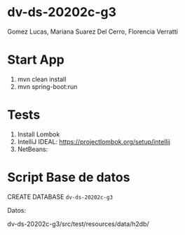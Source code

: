 # dv-ds-20202c-g3

Gomez Lucas, Mariana Suarez Del Cerro, Florencia Verratti

# Start App

1. mvn clean install
2. mvn spring-boot:run

# Tests

1. Install Lombok
2. IntelliJ IDEAL: https://projectlombok.org/setup/intellij
2. NetBeans:

# Script Base de datos

CREATE DATABASE `dv-ds-20202c-g3`

Datos: 

dv-ds-20202c-g3/src/test/resources/data/h2db/
